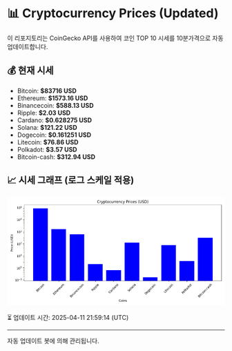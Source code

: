 
# 📊 Cryptocurrency Prices (Updated)

이 리포지토리는 CoinGecko API를 사용하여 코인 TOP 10 시세를 10분가격으로 자동 업데이트합니다.

## 💰 현재 시세
- Bitcoin: **$83716 USD**
- Ethereum: **$1573.16 USD**
- Binancecoin: **$588.13 USD**
- Ripple: **$2.03 USD**
- Cardano: **$0.628275 USD**
- Solana: **$121.22 USD**
- Dogecoin: **$0.161251 USD**
- Litecoin: **$76.86 USD**
- Polkadot: **$3.57 USD**
- Bitcoin-cash: **$312.94 USD**

## 📈 시세 그래프 (로그 스케일 적용)
![Crypto Prices](crypto_prices.png)

⏳ 업데이트 시간: 2025-04-11 21:59:14 (UTC)

---
자동 업데이트 봇에 의해 관리됩니다.
